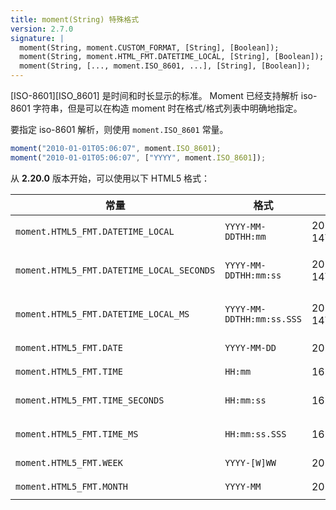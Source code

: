 ```yaml
---
title: moment(String) 特殊格式
version: 2.7.0
signature: |
  moment(String, moment.CUSTOM_FORMAT, [String], [Boolean]);
  moment(String, moment.HTML_FMT.DATETIME_LOCAL, [String], [Boolean]); // 从 2.20.0 开始。
  moment(String, [..., moment.ISO_8601, ...], [String], [Boolean]);
---
```


[ISO-8601][ISO_8601] 是时间和时长显示的标准。 
Moment 已经支持解析 iso-8601 字符串，但是可以在构造 moment 时在格式/格式列表中明确地指定。

要指定 iso-8601 解析，则使用 `moment.ISO_8601` 常量。

```javascript
moment("2010-01-01T05:06:07", moment.ISO_8601);
moment("2010-01-01T05:06:07", ["YYYY", moment.ISO_8601]);
```

从 **2.20.0** 版本开始，可以使用以下 HTML5 格式：

| 常量                                    | 格式                    | 示例                 | 输入类型     |
| -------------                               | -------------             | -------------           | -------------  |
| `moment.HTML5_FMT.DATETIME_LOCAL`           | `YYYY-MM-DDTHH:mm`        | 2017-12-14T16:34        |`<input type="datetime-local" />` |
| `moment.HTML5_FMT.DATETIME_LOCAL_SECONDS`   | `YYYY-MM-DDTHH:mm:ss`     | 2017-12-14T16:34:10     |`<input type="datetime-local" step="1" />` |
| `moment.HTML5_FMT.DATETIME_LOCAL_MS`        | `YYYY-MM-DDTHH:mm:ss.SSS` | 2017-12-14T16:34:10.234 |`<input type="datetime-local" step="0.001" />` |
| `moment.HTML5_FMT.DATE`                     | `YYYY-MM-DD`              | 2017-12-14              |`<input type="date" />` |
| `moment.HTML5_FMT.TIME`                     | `HH:mm`                   | 16:34                   |`<input type="time" />` |
| `moment.HTML5_FMT.TIME_SECONDS`             | `HH:mm:ss`                | 16:34:10                |`<input type="time" step="1" />` |
| `moment.HTML5_FMT.TIME_MS`                  | `HH:mm:ss.SSS`            | 16:34:10.234            |`<input type="time" step="0.001" />` |
| `moment.HTML5_FMT.WEEK`                     | `YYYY-[W]WW`              | 2017-W50                |`<input type="week" />` |
| `moment.HTML5_FMT.MONTH`                    | `YYYY-MM`                 | 2017-12                 |`<input type="month" />` |
